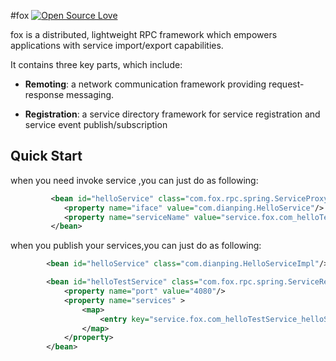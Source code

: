 #fox
[![Open Source Love](https://badges.frapsoft.com/os/v1/open-source.svg?v=102)](https://github.com/wenbo2018/fox/)


fox is a distributed, lightweight RPC framework which empowers applications with service import/export capabilities.

It contains three key parts, which include:

* **Remoting**: a network communication framework providing request-response messaging.

* **Registration**: a service directory framework for service registration and service event publish/subscription


## Quick Start
when you need invoke service ,you can just do as following:

```xml
         <bean id="helloService" class="com.fox.rpc.spring.ServiceProxy" init-method="init">
            <property name="iface" value="com.dianping.HelloService"/>
            <property name="serviceName" value="service.fox.com_helloTestService_helloService_1.0.0"/>
         </bean>

```

when you publish your services,you can just do as following:

```xml
        <bean id="helloService" class="com.dianping.HelloServiceImpl"/>

        <bean id="helloTestService" class="com.fox.rpc.spring.ServiceRegister" init-method="init">
            <property name="port" value="4080"/>
            <property name="services" >
                <map>
                    <entry key="service.fox.com_helloTestService_helloService_1.0.0" value-ref="helloService"/>
                </map>
            </property>
        </bean>
```

